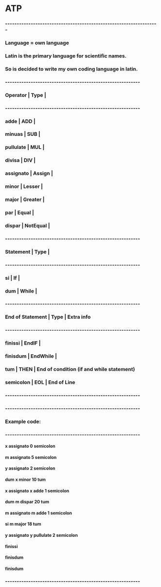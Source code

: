 # ATP

### ------------------------------------------------------------------

### Language = own language

### Latin is the primary language for scientific names.
### So is decided to write my own coding language in latin.


### ----------------------------------------------------------
###    Operator        |   Type       |
### ----------------------------------------------------------
###      adde          |     ADD      |
###      minuas        |     SUB      |
###      pullulate     |     MUL      |
###      divisa        |     DIV      |
###      assignato     |     Assign   |
###      minor         |     Lesser   |
###      major         |     Greater  |
###      par           |     Equal    |
###      dispar        |     NotEqual |
### ----------------------------------------------------------
###    Statement       |   Type       |
### ----------------------------------------------------------
###      si            |     If       |
###      dum           |     While    |
### ----------------------------------------------------------
###   End of Statement |   Type       |   Extra info
### ----------------------------------------------------------
###      finissi       |     EndIF    | 
###      finisdum      |     EndWhile |
###      tum           |     THEN     |    End of condition (if and while statement)
###      semicolon     |     EOL      |    End of Line
### ----------------------------------------------------------

### ----------------------------------------------------------
###    Example code:
### ----------------------------------------------------------
#### x assignato 0 semicolon
#### m assignato 5 semicolon
#### y assignato 2 semicolon
#### dum x minor 10 tum
####     x assignato x adde 1 semicolon
####     dum m dispar 20 tum
####        m assignato m adde 1 semicolon
####         si m major 18 tum 
####             y assignato y pullulate 2 semicolon
####         finissi
####     finisdum 
#### finisdum 
### ----------------------------------------------------------